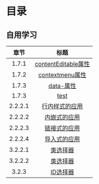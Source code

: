 <h1>目录</h1>

<h2>自用学习</h2>

|  章节   |                                             标题                                             |
| :-----: | :------------------------------------------------------------------------------------------: |
|  1.7.1  | [contentEditable属性](01%20HTML5基础/01.07%20HTML5全局属性/1.7.1%20contentEditable属性.html) |
|  1.7.2  |     [contextmenu属性](01%20HTML5基础/01.07%20HTML5全局属性/1.7.2%20contextmenu属性.html)     |
|  1.7.3  |           [data-属性](01%20HTML5基础/01.07%20HTML5全局属性/1.7.3%20data-属性.html)           |
|  1.7.3  |                 [test](01%20HTML5基础/01.07%20HTML5全局属性/1.7.3%20test.js)                 |
| 2.2.2.1 |      [行内样式的应用](02%20CSS3基础/02.02%20CSS基本用法/2.2.2.1%20行内样式的应用.html)       |
| 2.2.2.2 |        [内嵌式的应用](02%20CSS3基础/02.02%20CSS基本用法/2.2.2.2%20内嵌式的应用.html)         |
| 2.2.2.3 |        [链接式的应用](02%20CSS3基础/02.02%20CSS基本用法/2.2.2.3%20链接式的应用.html)         |
| 2.2.2.4 |        [导入式的应用](02%20CSS3基础/02.02%20CSS基本用法/2.2.2.4%20导入式的应用.html)         |
| 3.2.2.1 |          [类选择器](03%20使用CSS3选择器/03.02%20基本选择器/3.2.2.1%20类选择器.html)          |
| 3.2.2.2 |          [类选择器](03%20使用CSS3选择器/03.02%20基本选择器/3.2.2.2%20类选择器.html)          |
|  3.2.3  |           [ID选择器](03%20使用CSS3选择器/03.02%20基本选择器/3.2.3%20ID选择器.html)           |